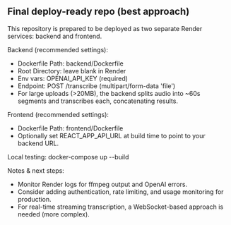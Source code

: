 Final deploy-ready repo (best approach)
--------------------------------------
This repository is prepared to be deployed as two separate Render services: backend and frontend.

Backend (recommended settings):
  - Dockerfile Path: backend/Dockerfile
  - Root Directory: leave blank in Render
  - Env vars: OPENAI_API_KEY (required)
  - Endpoint: POST /transcribe (multipart/form-data 'file')
  - For large uploads (>20MB), the backend splits audio into ~60s segments and transcribes each, concatenating results.

Frontend (recommended settings):
  - Dockerfile Path: frontend/Dockerfile
  - Optionally set REACT_APP_API_URL at build time to point to your backend URL.

Local testing:
  docker-compose up --build

Notes & next steps:
 - Monitor Render logs for ffmpeg output and OpenAI errors.
 - Consider adding authentication, rate limiting, and usage monitoring for production.
 - For real-time streaming transcription, a WebSocket-based approach is needed (more complex).
